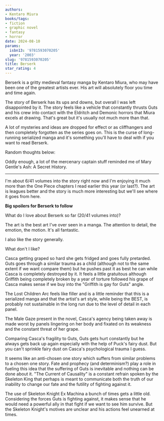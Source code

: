 ```yaml
---
authors:
- Kentaro Miura
books/tags:
- fiction
- graphic novel
- fantasy
- horror
date: 2024-08-10
params:
  isbn13: '9781593070205'
  year: '2003'
slug: '9781593070205'
title: Berserk
star_rating: 4
---
```


Berserk is a gritty medieval fantasy manga by Kentaro Miura, who may have been one of the greatest artists ever. His art will absolutely floor you time and time again.

The story of Berserk has its ups and downs, but overall I was left disappointed by it. The story feels like a vehicle that constantly thrusts Guts and his crew into contact with the Eldritch and Demonic horrors that Miura excels at drawing. That's great but it's usually not much more than that.

A lot of mysteries and ideas are dropped for effect or as cliffhangers and then completely forgotten as the series goes on. This is the curse of long-running serialized manga and it's something you'll have to deal with if you want to read Berserk.

<!--more-->

Random thoughts below:

Oddly enough, a lot of the mercenary captain stuff reminded me of Mary Gentle's Ash: A Secret History.  

--- 

I'm about 6/41 volumes into the story right now and I'm enjoying it much more than the One Piece chapters I read earlier this year (or last?). The art is leagues better and the story is much more interesting but we'll see where it goes from here.

**Big spoilers for Berserk to follow**


What do I love about Berserk so far (20/41 volumes into)?

The art is the best art I've over seen in a manga. The attention to detail, the emotion, the motion. It's all fantastic.

I also like the story generally.

What don't I like?

Casca getting graped so hard she gets fridged and goes fully pretarded. Guts goes through a similar trauma as a child (although not to the same extent if we want compare them) but he pushes past it as best he can while Casca is completely destroyed by it. It feels a little gratuitous although Griffith being completely broken by a year of torture followed his grape of Casca makes sense if we buy into the "Griffith is gay for Guts" angle.

The Lost Children Arc feels like filler and is a little reminder that this is a serialized manga and that the artist's art style, while being the BEST, is probably not sustainable in the long run due to the level of detail in each panel.


The Male Gaze present in the novel, Casca's agency being taken away is made worst by panels lingering on her body and fixated on its weakness and the constant threat of her grape.

Comparing Casca's fragility to Guts, Guts gets hurt constantly but he always gets back up again especially with the help of Puck's fairy dust. But you can't sprinkle fairy dust on Casca's psychological trauma I guess.

It seems like an anti-chosen one story which suffers from similar problems to a chosen one story. Fate and prophecy (and determinism?) play a role in fueling this idea that the suffering of Guts is inevitable and nothing can be done about it. "The Current of Causality" is a constant refrain spoken by the Skeleton King that perhaps is meant to communicate both the truth of our inability to change our fate and the futility of fighting against it.

The use of Skeleton Knight Ex Machina a bunch of times gets a little old. Considering the forces Guts is fighting against, it makes sense that he would need a powerful ally in that fight if we want to see him survive. But the Skeleton Knight's motives are unclear and his actions feel unearned at times. 